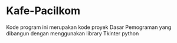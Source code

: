 # Kafe-Pacilkom

Kode program ini merupakan kode proyek Dasar Pemograman yang dibangun dengan menggunakan library Tkinter python

